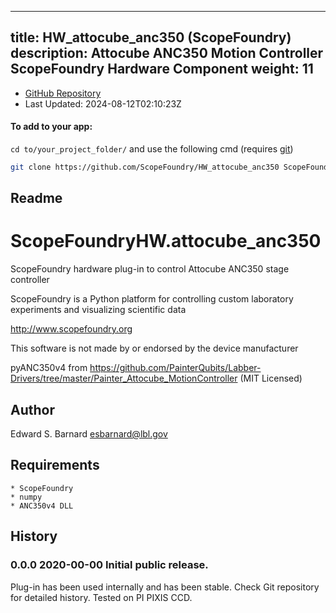 
---
title: HW_attocube_anc350 (ScopeFoundry)
description: Attocube ANC350 Motion Controller ScopeFoundry Hardware Component
weight: 11
---
- [GitHub Repository](https://github.com/ScopeFoundry/HW_attocube_anc350)
- Last Updated: 2024-08-12T02:10:23Z


#### To add to your app:

`cd to/your_project_folder/` and use the following cmd (requires [git](/docs/100_development/20_git/))

```bash
git clone https://github.com/ScopeFoundry/HW_attocube_anc350 ScopeFoundryHW/attocube_anc350
```


## Readme
ScopeFoundryHW.attocube_anc350
===================================

ScopeFoundry hardware plug-in to control Attocube ANC350 stage controller


ScopeFoundry is a Python platform for controlling custom laboratory 
experiments and visualizing scientific data

<http://www.scopefoundry.org>

This software is not made by or endorsed by the device manufacturer


pyANC350v4 from https://github.com/PainterQubits/Labber-Drivers/tree/master/Painter_Attocube_MotionController
(MIT Licensed)


Author
----------

Edward S. Barnard <esbarnard@lbl.gov>


Requirements
------------

	* ScopeFoundry
	* numpy
	* ANC350v4 DLL
	
	
History
--------

### 0.0.0	2020-00-00	Initial public release.

Plug-in has been used internally and has been stable.
Check Git repository for detailed history. Tested on PI PIXIS CCD.


